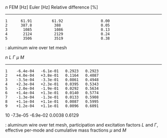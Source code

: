    $n$   FEM \[Hz\]   Euler \[Hz\]   Relative difference \[%\]
  ----- ------------ -------------- ---------------------------
    1      61.91         61.92                 0.00
    2      387.8          388                  0.05
    3       1085          1086                 0.13
    4       2124          2129                 0.24
    5       3506          3519                 0.38

  : aluminum wire over tet mesh

   $n$     $L$      $\Gamma$   $\mu$     $M$
  ----- ---------- ---------- -------- --------
    1    -6.4e-04   -6.1e-01   0.2923   0.2923
    2    +4.0e-04   +3.8e-01   0.1164   0.4087
    3    -3.5e-04   -3.3e-01   0.0861   0.4948
    4    +2.3e-04   +2.3e-01   0.0395   0.5343
    5    -2.0e-04   -1.9e-01   0.0292   0.5634
    6    +1.4e-04   +1.3e-01   0.0140   0.5774
    7    -1.3e-04   -1.3e-01   0.0133   0.5908
    8    +1.1e-04   +1.1e-01   0.0087   0.5995
    9    +1.2e-04   +1.1e-01   0.0096   0.6091
   10    -7.3e-05   -6.9e-02   0.0038   0.6129

  : aluminum wire over tet mesh, participation and excitation factors
  $L$ and $\Gamma$, effective per-mode and cumulative mass fractions
  $\mu$ and $M$
